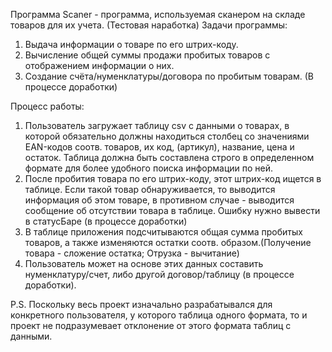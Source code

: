 Программа Scaner - программа, используемая сканером на складе товаров для их учета. (Тестовая наработка)
Задачи программы:
1. Выдача информации о товаре по его штрих-коду.
2. Вычисление общей суммы продажи пробитых товаров с отображением информации о них.
3. Создание счёта/нуменклатуры/договора по пробитым товарам. (В процессе доработки)

Процесс работы:
1. Пользователь загружает таблицу csv с данными о товарах, в которой обязательно должны находиться столбец со значениями EAN-кодов
соотв. товаров, их код, (артикул), название, цена и остаток. Таблица должна быть составлена строго в определенном формате
для более удобного поиска информации по ней.
2. После пробития товара по его штрих-коду, этот штрих-код ищется в таблице. Если такой товар обнаруживается,
то выводится информация об этом товаре,
в противном случае - выводится сообщение об отсутствии товара в таблице. Ошибку нужно вывести в статусБаре (в процессе доработки)
3. В таблице приложения подсчитываются общая сумма пробитых товаров, а также изменяются остатки соотв. образом.(Получение товара - сложение остатка; Отрузка - вычитание)
4. Пользователь может на основе этих данных составить нуменклатуру/счет, либо другой договор/таблицу (в процессе доработки).

P.S. Поскольку весь проект изначально разрабатывался для конкретного пользователя, у которого таблица одного формата, то и проект не подразумевает отклонение от этого формата таблиц с данными. 



